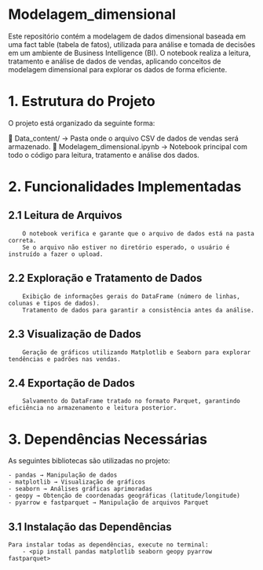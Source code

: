 # Modelagem_dimensional
Este repositório contém a modelagem de dados dimensional baseada em uma fact table (tabela de fatos), utilizada para análise e tomada de decisões em um ambiente de Business Intelligence (BI).
O notebook realiza a leitura, tratamento e análise de dados de vendas, aplicando conceitos de modelagem dimensional para explorar os dados de forma eficiente.

# 1. Estrutura do Projeto
O projeto está organizado da seguinte forma:

📂 Data_content/ → Pasta onde o arquivo CSV de dados de vendas será armazenado.
📜 Modelagem_dimensional.ipynb → Notebook principal com todo o código para leitura, tratamento e análise dos dados.

# 2. Funcionalidades Implementadas
##  2.1 Leitura de Arquivos
        O notebook verifica e garante que o arquivo de dados está na pasta correta.
        Se o arquivo não estiver no diretório esperado, o usuário é instruído a fazer o upload.
        
##  2.2 Exploração e Tratamento de Dados
        Exibição de informações gerais do DataFrame (número de linhas, colunas e tipos de dados).
        Tratamento de dados para garantir a consistência antes da análise.

##  2.3 Visualização de Dados
        Geração de gráficos utilizando Matplotlib e Seaborn para explorar tendências e padrões nas vendas.
        
##  2.4 Exportação de Dados
        Salvamento do DataFrame tratado no formato Parquet, garantindo eficiência no armazenamento e leitura posterior.

# 3. Dependências Necessárias
As seguintes bibliotecas são utilizadas no projeto:

    - pandas → Manipulação de dados
    - matplotlib → Visualização de gráficos
    - seaborn → Análises gráficas aprimoradas
    - geopy → Obtenção de coordenadas geográficas (latitude/longitude)
    - pyarrow e fastparquet → Manipulação de arquivos Parquet

##  3.1 Instalação das Dependências
    Para instalar todas as dependências, execute no terminal:
        - <pip install pandas matplotlib seaborn geopy pyarrow fastparquet>

